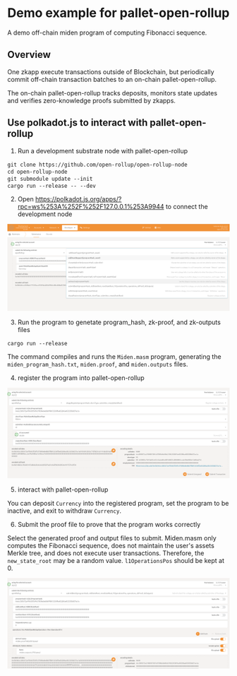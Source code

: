# Demo example for pallet-open-rollup

A demo off-chain miden program of computing Fibonacci sequence.

## Overview

One zkapp execute transactions outside of Blockchain, but periodically commit off-chain transaction batches to an on-chain pallet-open-rollup. 

The on-chain pallet-open-rollup tracks deposits, monitors state updates and verifies zero-knowledge proofs submitted by zkapps.

## Use polkadot.js to interact with pallet-open-rollup

1. Run a development substrate node with pallet-open-rollup
```
git clone https://github.com/open-rollup/open-rollup-node
cd open-rollup-node
git submodule update --init
cargo run --release -- --dev
```

2. Open https://polkadot.js.org/apps/?rpc=ws%253A%252F%252F127.0.0.1%253A9944 to connect the development node

![polkadot-js](/polkadot-js.png)

3. Run the program to genetate program_hash, zk-proof, and zk-outputs files

```
cargo run --release
```

The command compiles and runs the `Miden.masm` program, generating the `miden_program_hash.txt`, `miden.proof`, and `miden.outputs` files.

4. register the program into pallet-open-rollup

![register](/register.png)

5. interact with pallet-open-rollup

You can deposit `Currency` into the registered program, set the program to be inactive, and exit to withdraw `Currency`.

6. Submit the proof file to prove that the program works correctly

Select the generated proof and output files to submit. Miden.masm only computes the Fibonacci sequence, does not maintain the user's assets Merkle tree, and does not execute user transactions. Therefore, the `new_state_root` may be a random value. `l1OperationsPos` should be kept at 0.

![submit](/submit.png)

